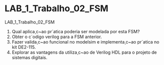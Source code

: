# LAB_1_Trabalho_02_FSM
 LAB_1_Trabalho_02_FSM
 
 
   1. Qual aplica¸c~ao pr´atica poderia ser modelada por esta
FSM?
2. Obter o c´odigo verilog para a FSM anterior.
3. Fazer valida¸c~ao funcional no modelsim e implementa¸c~ao pr´atica no kit DE2-115.
4. Explorar as vantagens da utiliza¸c~ao de Verilog HDL
para o projeto de sistemas digitais.
